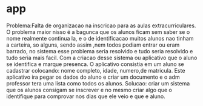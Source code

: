 # app
Problema:Falta de organizacao na inscricao para as aulas extracurriculares.
O problema maior nisso é a bagunca que os alunos ficam sem saber se o nome realmente continua la, e o de identificacao muitos alunos nao tinham a carteira, so alguns, sendo assim ,nem todos podiam entrar ou eram barrado, no sistema esse problema seria resolvido e tudo seria resolvido e tudo seria mais facil.
Com a criacao desse sistema ou aplicativo que o aluno se identifica e marque presenca.
O aplicativo consistia em um aluno se cadastrar colocando: nome completo, idade, numero,de matricula.
Este aplicativo ira pegar os dados do aluno e criar um documento e o adm professor tera uma lista como todos os alunos.
Solucao: criar um sistema que os alunos consigam se inscrever e no mesmo criar algo que o identifique para comprovar nos dias que ele veio e que e aluno.
